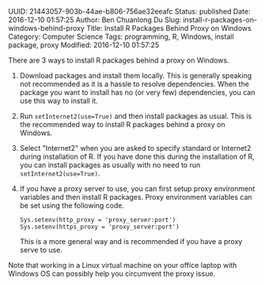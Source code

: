 UUID: 21443057-903b-44ae-b806-756ae32eeafc
Status: published
Date: 2016-12-10 01:57:25
Author: Ben Chuanlong Du
Slug: install-r-packages-on-windows-behind-proxy
Title: Install R Packages Behind Proxy on Windows 
Category: Computer Science
Tags: programming, R, Windows, install package, proxy
Modified: 2016-12-10 01:57:25


There are 3 ways to install R packages behind a proxy on Windows.

1. Download packages and install them locally.
This is generally speaking not recommended 
as it is a hassle to resolve dependencies.
When the package you want to install has no (or very few) dependencies,
you can use this way to install it.

2. Run `setInternet2(use=True)` and then install packages as usual.
This is the recommended way to install R packages behind a proxy on Windows.

3. Select "Internet2" when you are asked to specify standard or Internet2 
during installation of R.
If you have done this during the installation of R,
you can install packages as usually with no need to run `setInternet2(use=True)`.

4.  If you have a proxy server to use, 
you can first setup proxy environment variables 
and then install R packages.
Proxy environment variables can be set using the following code. 

        Sys.setenv(http_proxy = 'proxy_server:port')
        Sys.setenv(https_proxy = 'proxy_server:port')

    This is a more general way and is recommended if you have a proxy serve to use.

Note that working in a Linux virtual machine on your office laptop with Windows OS
can possibly help you circumvent the proxy issue.
